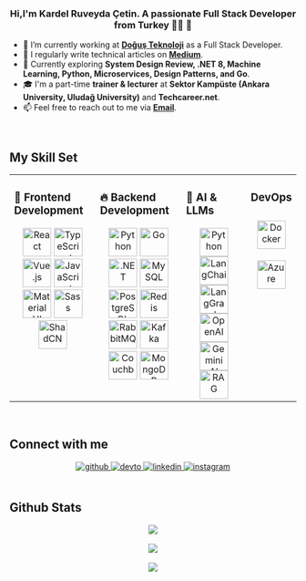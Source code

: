 ### <div align="center">Hi,I'm Kardel Ruveyda Çetin. A passionate Full Stack Developer from Turkey 👩‍💻 🚀</div>  
  

- 🔭 I’m currently working at **[Doğuş Teknoloji](https://www.d-teknoloji.com.tr/)** as a Full Stack Developer.
- 📝 I regularly write technical articles on **[Medium](https://ruveydakardelcetin.medium.com)**.
- 🌱 Currently exploring **System Design Review, .NET 8, Machine Learning, Python, Microservices, Design Patterns, and Go**.
- 🎓 I'm a part-time **trainer & lecturer** at **Sektor Kampüste (Ankara University, Uludağ University)** and **Techcareer.net**.
- 📫 Feel free to reach out to me via **[Email](mailto:ruveydakardelcetin@gmail.com)**.
  

<br/>  


## My Skill Set  
<table><tr><td valign="top" width="33%">



### 🌟 **Frontend Development**
<div align="center">
  <a href="https://reactjs.org/" target="_blank"><img src="https://profilinator.rishav.dev/skills-assets/react-original-wordmark.svg" alt="React" height="50"/></a>
  <a href="https://www.typescriptlang.org/" target="_blank"><img src="https://profilinator.rishav.dev/skills-assets/typescript-original.svg" alt="TypeScript" height="50"/></a>
  <a href="https://vuejs.org/" target="_blank"><img src="https://profilinator.rishav.dev/skills-assets/vuejs-original-wordmark.svg" alt="Vue.js" height="50"/></a>
  <a href="https://www.javascript.com/" target="_blank"><img src="https://profilinator.rishav.dev/skills-assets/javascript-original.svg" alt="JavaScript" height="50"/></a>
  <a href="https://mui.com/" target="_blank"><img src="https://profilinator.rishav.dev/skills-assets/mui.png" alt="Material UI" height="50"/></a>
  <a href="https://sass-lang.com/" target="_blank"><img src="https://profilinator.rishav.dev/skills-assets/sass-original.svg" alt="Sass" height="50"/></a>
  <a href="https://ui.shadcn.com/" target="_blank"><img src="https://profilinator.rishav.dev/skills-assets/shadcn.svg" alt="ShadCN" height="50"/></a>
</div>

</td><td valign="top" width="33%">



### 🔥 **Backend Development**
<div align="center">
  <a href="https://www.python.org/" target="_blank"><img src="https://profilinator.rishav.dev/skills-assets/python-original.svg" alt="Python" height="50"/></a>
  <a href="https://go.dev/" target="_blank"><img src="https://profilinator.rishav.dev/skills-assets/go-original.svg" alt="Go" height="50"/></a>
  <a href="https://dotnet.microsoft.com/" target="_blank"><img src="https://profilinator.rishav.dev/skills-assets/dot-net-original-wordmark.svg" alt=".NET" height="50"/></a>
  <a href="https://www.mysql.com/" target="_blank"><img src="https://profilinator.rishav.dev/skills-assets/mysql-original-wordmark.svg" alt="MySQL" height="50"/></a>
  <a href="https://www.postgresql.org/" target="_blank"><img src="https://profilinator.rishav.dev/skills-assets/postgresql-original-wordmark.svg" alt="PostgreSQL" height="50"/></a>
  <a href="https://redis.io/" target="_blank"><img src="https://profilinator.rishav.dev/skills-assets/redis-original-wordmark.svg" alt="Redis" height="50"/></a>
  <a href="https://www.rabbitmq.com/" target="_blank"><img src="https://profilinator.rishav.dev/skills-assets/rabbitmq.svg" alt="RabbitMQ" height="50"/></a>
  <a href="https://kafka.apache.org/" target="_blank"><img src="https://profilinator.rishav.dev/skills-assets/kafka.svg" alt="Kafka" height="50"/></a>
  <a href="https://www.couchbase.com/" target="_blank"><img src="https://profilinator.rishav.dev/skills-assets/couchbase.svg" alt="Couchbase" height="50"/></a>
  <a href="https://www.mongodb.com/" target="_blank"><img src="https://profilinator.rishav.dev/skills-assets/mongodb-original-wordmark.svg" alt="MongoDB" height="50"/></a>
</div>


</td><td valign="top" width="33%">

### 🤖 **AI & LLMs**
<div align="center">
  <a href="https://python.org/" target="_blank"><img src="https://profilinator.rishav.dev/skills-assets/python-original.svg" alt="Python" height="50"/></a>
  <a href="https://www.langchain.com/" target="_blank"><img src="https://profilinator.rishav.dev/skills-assets/langchain.svg" alt="LangChain" height="50"/></a>
  <a href="https://www.langgraph.com/" target="_blank"><img src="https://profilinator.rishav.dev/skills-assets/langgraph.svg" alt="LangGraph" height="50"/></a>
  <a href="https://openai.com/" target="_blank"><img src="https://profilinator.rishav.dev/skills-assets/openai.svg" alt="OpenAI" height="50"/></a>
  <a href="https://ai.google.dev/" target="_blank"><img src="https://profilinator.rishav.dev/skills-assets/gemini.svg" alt="Gemini AI" height="50"/></a>
  <a href="https://github.com/hwchase17/rag" target="_blank"><img src="https://profilinator.rishav.dev/skills-assets/rag.svg" alt="RAG" height="50"/></a>
</div>

</td><td valign="top" width="33%">


### DevOps  
<div align="center">  
<a href="https://www.docker.com/" target="_blank"><img style="margin: 10px" src="https://profilinator.rishav.dev/skills-assets/docker-original-wordmark.svg" alt="Docker" height="50" /></a>  
<a href="https://azure.microsoft.com/en-in/" target="_blank"><img style="margin: 10px" src="https://profilinator.rishav.dev/skills-assets/microsoft_azure-icon.svg" alt="Azure" height="50" /></a>  
</div>

</td></tr></table>  

<br/>  


## Connect with me  
<div align="center">
<a href="https://github.com/kardelruveyda" target="_blank">
<img src=https://img.shields.io/badge/github-%2324292e.svg?&style=for-the-badge&logo=github&logoColor=white alt=github style="margin-bottom: 5px;" />
</a>
<a href="https://dev.to/kardelruveyda" target="_blank">
<img src=https://img.shields.io/badge/dev.to-%2308090A.svg?&style=for-the-badge&logo=dev.to&logoColor=white alt=devto style="margin-bottom: 5px;" />
</a>
<a href="https://linkedin.com/in/kardelruveydacetin" target="_blank">
<img src=https://img.shields.io/badge/linkedin-%231E77B5.svg?&style=for-the-badge&logo=linkedin&logoColor=white alt=linkedin style="margin-bottom: 5px;" />
</a>
<a href="https://instagram.com/kruveydac" target="_blank">
<img src=https://img.shields.io/badge/instagram-%23000000.svg?&style=for-the-badge&logo=instagram&logoColor=white alt=instagram style="margin-bottom: 5px;" />
</a>  
</div>  
  

<br/>  


## Github Stats  
<div align="center"><img src="https://github-readme-stats.vercel.app/api?username=kardelruveyda&show_icons=true&count_private=true&hide_border=true" align="center" /></div>  

<br/>  

<div align="center"><img src="https://spotify-github-profile.vercel.app/api/view?uid=11182880224&cover_image=true&theme=natemoo-re&show_offline=false&background_color=121212&interchange=false&bar_color=53b14f&bar_color_cover=false" /></div>  

<br/>  

<div align="center">
<img src="https://komarev.com/ghpvc/?username=kardelruveyda&&style=flat-square" align="center" />
</div>  
  

<br/>  

